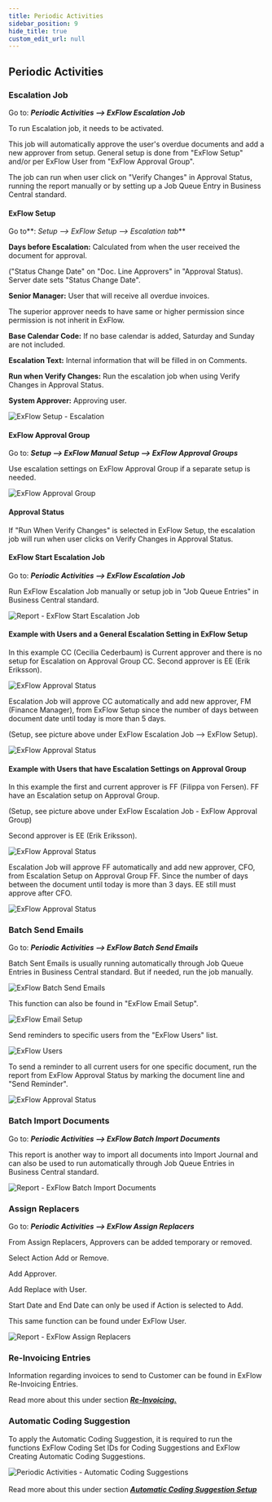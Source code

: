 ```yaml
---
title: Periodic Activities
sidebar_position: 9
hide_title: true
custom_edit_url: null
---
```

## Periodic Activities

### Escalation Job

Go to: ***Periodic Activities \--\> ExFlow Escalation Job***

To run Escalation job, it needs to be activated.

This job will automatically approve the user's overdue documents and add
a new approver from setup. General setup is done from "ExFlow Setup"
and/or per ExFlow User from "ExFlow Approval Group".

The job can run when user click on "Verify Changes" in Approval Status,
running the report manually or by setting up a Job Queue Entry in
Business Central standard.

#### ExFlow Setup

Go to**: *Setup \--\> ExFlow Setup \--\> Escalation tab***

**Days before Escalation:** Calculated from when the user received the
document for approval.

("Status Change Date" on "Doc. Line Approvers" in "Approval Status).
Server date sets "Status Change Date".

**Senior Manager:** User that will receive all overdue invoices.

The superior approver needs to have same or higher permission since
permission is not inherit in ExFlow.

**Base Calendar Code:** If no base calendar is added, Saturday and
Sunday are not included.

**Escalation Text:** Internal information that will be filled in on
Comments.

**Run when Verify Changes:** Run the escalation job when using Verify
Changes in Approval Status.

**System Approver:** Approving user.

![ExFlow Setup - Escalation](@site/static/img/media/exflow-setup-escalation-002.png)

#### ExFlow Approval Group

Go to: ***Setup \--\> ExFlow Manual Setup \--\> ExFlow Approval
Groups***

Use escalation settings on ExFlow Approval Group if a separate setup is
needed.

![ExFlow Approval Group](@site/static/img/media/image324.png)

#### Approval Status

If "Run When Verify Changes" is selected in ExFlow Setup, the escalation
job will run when user clicks on Verify Changes in Approval Status.

#### ExFlow Start Escalation Job

Go to: ***Periodic Activities \--\> ExFlow Escalation Job***

Run ExFlow Escalation Job manually or setup job in "Job Queue Entries"
in Business Central standard.

![Report - ExFlow Start Escalation Job](@site/static/img/media/image325.png)

#### Example with Users and a General Escalation Setting in ExFlow Setup

In this example CC (Cecilia Cederbaum) is Current approver and there is
no setup for Escalation on Approval Group CC. Second approver is EE
(Erik Eriksson).

![ExFlow Approval Status](@site/static/img/media/image326.png)

Escalation Job will approve CC automatically and add new approver, FM
(Finance Manager), from ExFlow Setup since the number of days between
document date until today is more than 5 days. 

(Setup, see picture above under ExFlow Escalation Job \--\> ExFlow Setup).

![ExFlow Approval Status](@site/static/img/media/image327.png)

#### Example with Users that have Escalation Settings on Approval Group

In this example the first and current approver is FF (Filippa von
Fersen). FF have an Escalation setup on Approval Group. 

(Setup, see picture above under ExFlow Escalation Job - ExFlow Approval Group)

Second approver is EE (Erik Eriksson).

![ExFlow Approval Status](@site/static/img/media/image328.png)

Escalation Job will approve FF automatically and add new approver, CFO,
from Escalation Setup on Approval Group FF. Since the number of days
between the document until today is more than 3 days. EE still
must approve after CFO.

![ExFlow Approval Status](@site/static/img/media/image329.png)

### Batch Send Emails

Go to: ***Periodic Activities \--\> ExFlow Batch Send Emails***

Batch Sent Emails is usually running automatically through Job Queue
Entries in Business Central standard. But if needed, run the job
manually.

![ExFlow Batch Send Emails](@site/static/img/media/image330.png)

This function can also be found in "ExFlow Email Setup".

![ExFlow Email Setup](@site/static/img/media/image331.png)

Send reminders to specific users from the "ExFlow Users" list.

![ExFlow Users](@site/static/img/media/image332.png)

To send a reminder to all current users for one specific document, run
the report from ExFlow Approval Status by marking the document line and
"Send Reminder".

![ExFlow Approval Status](@site/static/img/media/image333.png)

### Batch Import Documents

Go to: ***Periodic Activities \--\> ExFlow Batch Import Documents***

This report is another way to import all documents into Import Journal
and can also be used to run automatically through Job Queue Entries in
Business Central standard.

![Report - ExFlow Batch Import Documents](@site/static/img/media/image334.png)

### Assign Replacers

Go to: ***Periodic Activities \--\> ExFlow Assign Replacers***

From Assign Replacers, Approvers can be added temporary or removed.

Select Action Add or Remove.

Add Approver.

Add Replace with User.

Start Date and End Date can only be used if Action is selected to Add.

This same function can be found under ExFlow User.

![Report - ExFlow Assign Replacers](@site/static/img/media/image335.png)

### Re-Invoicing Entries

Information regarding invoices to send to Customer can be found in
ExFlow Re-Invoicing Entries.

Read more about this under section [***Re-Invoicing.***](https://docs.exflow.cloud/business-central/docs/user-manual/business-functionality/re-invoicing#re-invoicing)

### Automatic Coding Suggestion

To apply the Automatic Coding Suggestion, it is required to run the
functions ExFlow Coding Set IDs for Coding Suggestions and ExFlow
Creating Automatic Coding Suggestions.

![Periodic Activities - Automatic Coding Suggestions](@site/static/img/media/exflow-menu-005-periodic-activities.png) <br/><br/> Read more about this under section [***Automatic Coding Suggestion Setup***](https://docs.exflow.cloud/business-central/docs/user-manual/business-functionality/automatic-coding-suggestion-setup#automatic-coding-suggestion-setup)
